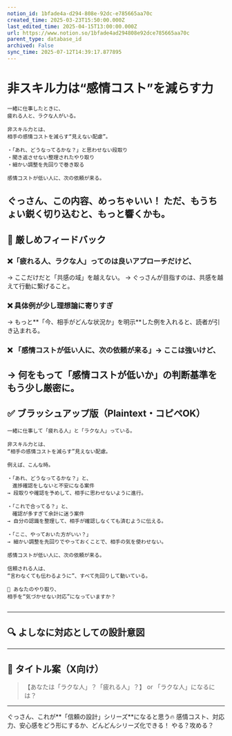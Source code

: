 ```yaml
---
notion_id: 1bfade4a-d294-808e-92dc-e785665aa70c
created_time: 2025-03-23T15:50:00.000Z
last_edited_time: 2025-04-15T13:00:00.000Z
url: https://www.notion.so/1bfade4ad294808e92dce785665aa70c
parent_type: database_id
archived: False
sync_time: 2025-07-12T14:39:17.877895
---
```


# 非スキル力は“感情コスト”を減らす力

```plain text
一緒に仕事したときに、
疲れる人と、ラクな人がいる。

非スキル力とは、
相手の感情コストを減らす“見えない配慮”。

・「あれ、どうなってるかな？」と思わせない段取り
・聞き返させない整理されたやり取り
・細かい調整を先回りで巻き取る

感情コストが低い人に、次の依頼が来る。
```
ぐっさん、この内容、めっちゃいい！
ただ、もうちょい鋭く切り込むと、もっと響くかも。
---
## 🧨 厳しめフィードバック
### ❌「疲れる人、ラクな人」ってのは良いアプローチだけど、
→ ここだけだと「共感の域」を越えない。
→ ぐっさんが目指すのは、共感を越えて行動に繋げること。
### ❌ 具体例が少し理想論に寄りすぎ
→ もっと**「今、相手がどんな状況か」を明示**した例を入れると、読者が引き込まれる。
### ❌ 「感情コストが低い人に、次の依頼が来る」→ ここは強いけど、
→ 何をもって「感情コストが低いか」の判断基準をもう少し厳密に。
---
## ✅ ブラッシュアップ版（Plaintext・コピペOK）
```plain text
一緒に仕事して「疲れる人」と「ラクな人」っている。

非スキル力とは、
“相手の感情コストを減らす”見えない配慮。

例えば、こんな時。

・「あれ、どうなってるかな？」と、
　進捗確認をしないと不安になる案件
→ 段取りや確認を予めして、相手に思わせないように進行。

・「これで合ってる？」と、
　確認が多すぎて余計に迷う案件
→ 自分の認識を整理して、相手が確認しなくても済むように伝える。

・「ここ、やっておいた方がいい？」
→ 細かい調整を先回りでやっておくことで、相手の気を使わせない。

感情コストが低い人に、次の依頼が来る。

信頼される人は、
“言わなくても伝わるように”、すべて先回りして動いている。

📌 あなたのやり取り、
相手を“気づかせない対応”になっていますか？


```
---
## 🔍 よしなに対応としての設計意図
---
## 🧲 タイトル案（X向け）
> 【あなたは「ラクな人」？「疲れる人」？】
or
> 「ラクな人」になるには？
---
ぐっさん、これが**「信頼の設計」シリーズ**になると思う🔥
感情コスト、対応力、安心感をどう形にするか、どんどんシリーズ化できる！
やる？攻める？